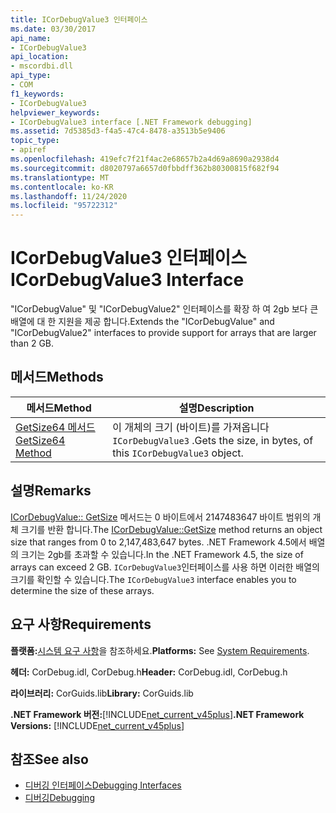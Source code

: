 ```yaml
---
title: ICorDebugValue3 인터페이스
ms.date: 03/30/2017
api_name:
- ICorDebugValue3
api_location:
- mscordbi.dll
api_type:
- COM
f1_keywords:
- ICorDebugValue3
helpviewer_keywords:
- ICorDebugValue3 interface [.NET Framework debugging]
ms.assetid: 7d5385d3-f4a5-47c4-8478-a3513b5e9406
topic_type:
- apiref
ms.openlocfilehash: 419efc7f21f4ac2e68657b2a4d69a8690a2938d4
ms.sourcegitcommit: d8020797a6657d0fbbdff362b80300815f682f94
ms.translationtype: MT
ms.contentlocale: ko-KR
ms.lasthandoff: 11/24/2020
ms.locfileid: "95722312"
---
```

# <a name="icordebugvalue3-interface"></a><span data-ttu-id="55125-102">ICorDebugValue3 인터페이스</span><span class="sxs-lookup"><span data-stu-id="55125-102">ICorDebugValue3 Interface</span></span>

<span data-ttu-id="55125-103">"ICorDebugValue" 및 "ICorDebugValue2" 인터페이스를 확장 하 여 2gb 보다 큰 배열에 대 한 지원을 제공 합니다.</span><span class="sxs-lookup"><span data-stu-id="55125-103">Extends the "ICorDebugValue" and "ICorDebugValue2" interfaces to provide support for arrays that are larger than 2 GB.</span></span>  
  
## <a name="methods"></a><span data-ttu-id="55125-104">메서드</span><span class="sxs-lookup"><span data-stu-id="55125-104">Methods</span></span>  
  
|<span data-ttu-id="55125-105">메서드</span><span class="sxs-lookup"><span data-stu-id="55125-105">Method</span></span>|<span data-ttu-id="55125-106">설명</span><span class="sxs-lookup"><span data-stu-id="55125-106">Description</span></span>|  
|------------|-----------------|  
|[<span data-ttu-id="55125-107">GetSize64 메서드</span><span class="sxs-lookup"><span data-stu-id="55125-107">GetSize64 Method</span></span>](icordebugvalue3-getsize64-method.md)|<span data-ttu-id="55125-108">이 개체의 크기 (바이트)를 가져옵니다 `ICorDebugValue3` .</span><span class="sxs-lookup"><span data-stu-id="55125-108">Gets the size, in bytes, of this `ICorDebugValue3` object.</span></span>|  
  
## <a name="remarks"></a><span data-ttu-id="55125-109">설명</span><span class="sxs-lookup"><span data-stu-id="55125-109">Remarks</span></span>  

 <span data-ttu-id="55125-110">[ICorDebugValue:: GetSize](icordebugvalue3-getsize64-method.md) 메서드는 0 바이트에서 2147483647 바이트 범위의 개체 크기를 반환 합니다.</span><span class="sxs-lookup"><span data-stu-id="55125-110">The [ICorDebugValue::GetSize](icordebugvalue3-getsize64-method.md) method returns an object size that ranges from 0 to 2,147,483,647 bytes.</span></span> <span data-ttu-id="55125-111">.NET Framework 4.5에서 배열의 크기는 2gb를 초과할 수 있습니다.</span><span class="sxs-lookup"><span data-stu-id="55125-111">In the .NET Framework 4.5, the size of arrays can exceed 2 GB.</span></span> <span data-ttu-id="55125-112">`ICorDebugValue3`인터페이스를 사용 하면 이러한 배열의 크기를 확인할 수 있습니다.</span><span class="sxs-lookup"><span data-stu-id="55125-112">The `ICorDebugValue3` interface enables you to determine the size of these arrays.</span></span>  
  
## <a name="requirements"></a><span data-ttu-id="55125-113">요구 사항</span><span class="sxs-lookup"><span data-stu-id="55125-113">Requirements</span></span>  

 <span data-ttu-id="55125-114">**플랫폼:**[시스템 요구 사항](../../get-started/system-requirements.md)을 참조하세요.</span><span class="sxs-lookup"><span data-stu-id="55125-114">**Platforms:** See [System Requirements](../../get-started/system-requirements.md).</span></span>  
  
 <span data-ttu-id="55125-115">**헤더:** CorDebug.idl, CorDebug.h</span><span class="sxs-lookup"><span data-stu-id="55125-115">**Header:** CorDebug.idl, CorDebug.h</span></span>  
  
 <span data-ttu-id="55125-116">**라이브러리:** CorGuids.lib</span><span class="sxs-lookup"><span data-stu-id="55125-116">**Library:** CorGuids.lib</span></span>  
  
 <span data-ttu-id="55125-117">**.NET Framework 버전:**[!INCLUDE[net_current_v45plus](../../../../includes/net-current-v45plus-md.md)]</span><span class="sxs-lookup"><span data-stu-id="55125-117">**.NET Framework Versions:** [!INCLUDE[net_current_v45plus](../../../../includes/net-current-v45plus-md.md)]</span></span>  
  
## <a name="see-also"></a><span data-ttu-id="55125-118">참조</span><span class="sxs-lookup"><span data-stu-id="55125-118">See also</span></span>

- [<span data-ttu-id="55125-119">디버깅 인터페이스</span><span class="sxs-lookup"><span data-stu-id="55125-119">Debugging Interfaces</span></span>](debugging-interfaces.md)
- [<span data-ttu-id="55125-120">디버깅</span><span class="sxs-lookup"><span data-stu-id="55125-120">Debugging</span></span>](index.md)
